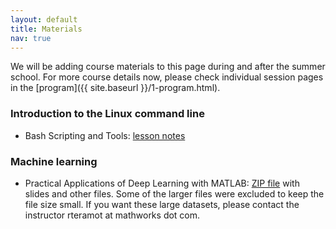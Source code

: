 ```yaml
---
layout: default
title: Materials
nav: true
---
```


We will be adding course materials to this page during and after the summer school. For more course
details now, please check individual session pages in the [program]({{ site.baseurl }}/1-program.html).

### Introduction to the Linux command line

- Bash Scripting and Tools: <a href="https://github.com/razoumov/publish/blob/master/bash.md" target="_blank">lesson notes</a>

### Machine learning

- Practical Applications of Deep Learning with MATLAB:
  [ZIP file](https://owncloud.westgrid.ca/index.php/s/1FAOGguOWHuTp2Z/download) with slides and other
  files. Some of the larger files were excluded to keep the file size small. If you want these large
  datasets, please contact the instructor rteramot at mathworks dot com.
